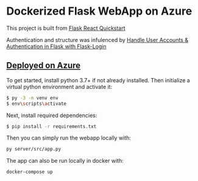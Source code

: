 # Dockerized Flask WebApp on Azure

This project is built from [Flask React Quickstart](https://github.com/qubitron/flask-webapp-quickstart)

Authentication and structure was infulenced by [Handle User Accounts & Authentication in Flask with Flask-Login](https://hackersandslackers.com/flask-login-user-authentication/)

## [Deployed on Azure](http://homework1webapp.azurewebsites.net/)

To get started, install python 3.7+ if not already installed. Then initialize a virtual python environment and activate it:

```bash
$ py -3 -m venv env
$ env\scripts\activate
```

Next, install required dependencies:

```bash
$ pip install -r requirements.txt
```

Then you can simply run the webapp locally with:

```bash
py server/src/app.py
```

The app can also be run locally in docker with:

```bash
docker-compose up
```